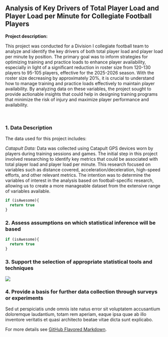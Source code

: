 ## Analysis of Key Drivers of Total Player Load and Player Load per Minute for Collegiate Football Players

**Project description:** <div class="justify-text"> This project was conducted for a Division I collegiate football team to analyze and identify the key drivers of both total player load and player load per minute by position. The primary goal was to inform strategies for optimizing training and practice loads to enhance player availability, especially in light of a significant reduction in roster size from 120-130 players to 95-105 players, effective for the 2025-2026 season. With the roster size decreasing by approximately 20%, it is crucial to understand how to manage training and practice loads effectively to maintain player availability. By analyzing data on these variables, the project sought to provide actionable insights that could help in designing training programs that minimize the risk of injury and maximize player performance and availability.
</div>
<br>

### 1. Data Description

The data used for this project includes:

*Catapult Data:* Data was collected using Catapult GPS devices worn by players during training sessions and games. The initial step in this project involved researching to identify key metrics that could be associated with total player load and player load per minute. This research focused on variables such as distance covered, acceleration/deceleration, high-speed efforts, and other relevant metrics. The intention was to determine the variables of interest in the analysis based on football-specific research, allowing us to create a more manageable dataset from the extensive range of variables available.

```javascript
if (isAwesome){
  return true
}
```

### 2. Assess assumptions on which statistical inference will be based

```javascript
if (isAwesome){
  return true
}
```

### 3. Support the selection of appropriate statistical tools and techniques

<img src="images/dummy_thumbnail.jpg?raw=true"/>

### 4. Provide a basis for further data collection through surveys or experiments

Sed ut perspiciatis unde omnis iste natus error sit voluptatem accusantium doloremque laudantium, totam rem aperiam, eaque ipsa quae ab illo inventore veritatis et quasi architecto beatae vitae dicta sunt explicabo. 

For more details see [GitHub Flavored Markdown](https://guides.github.com/features/mastering-markdown/).
